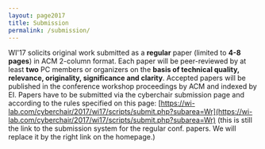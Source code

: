 ```yaml
---
layout: page2017
title: Submission
permalink: /submission/
---
```

WI'17 solicits original work submitted as a **regular** paper (limited to **4-8 pages**) in ACM 2-column format. Each paper will be peer-reviewed by at least **two** PC members or organizers on the **basis of technical quality, relevance, originality, significance and clarity**. Accepted papers will be published in the conference workshop proceedings by ACM and indexed by EI. Papers have to be submitted via the cyberchair submission page and according to the rules specified on this page: 
[https://wi-lab.com/cyberchair/2017/wi17/scripts/submit.php?subarea=Wr](https://wi-lab.com/cyberchair/2017/wi17/scripts/submit.php?subarea=Wr) (this is still the link to the submission system for the regular conf. papers. We will replace it by the right link on the homepage.)


